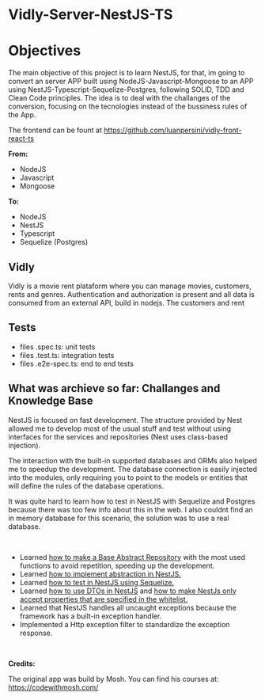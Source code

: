 # Vidly-Server-NestJS-TS

# Objectives

The main objective of this project is to learn NestJS, for that, im going to convert an server APP built using NodeJS-Javascript-Mongoose to an APP using NestJS-Typescript-Sequelize-Postgres, following SOLID, TDD and Clean Code principles. The idea is to deal with the challanges of the conversion, focusing on the tecnologies instead of the bussiness rules of the App.

The frontend can be fount at https://github.com/luanpersini/vidly-front-react-ts

**From:**

- NodeJS 
- Javascript 
- Mongoose

**To:**
- NodeJS
- NestJS
- Typescript
- Sequelize (Postgres)

## Vidly

Vidly is a movie rent plataform where you can manage movies, customers, rents and genres. Authentication and authorization is present and all data is consumed from an external API, build in nodejs. The customers and rent

## Tests

- files .spec.ts: unit tests
- files .test.ts: integration tests
- files .e2e-spec.ts: end to end tests

## What was archieve so far: Challanges and Knowledge Base

NestJS is focused on fast development. The structure provided by Nest allowed me to develop most of the usual stuff and test without using interfaces for the services and repositories (Nest uses class-based injection). 
 
The interaction with the built-in supported databases and ORMs also helped me to speedup the development. The database connection is easily injected into the modules, only requiring you to point to the models or entities that will define the rules of the database operations. 

It was quite hard to learn how to test in NestJS with Sequelize and Postgres because there was too few info about this in the web. I also couldnt find an in memory database for this scenario, the solution was to use a real database.

</br>

- Learned [how to make a Base Abstract Repository](/docs/knowledge-base/base-repository.md) with the most used functions to avoid repetition, speeding up the development.
- Learned [how to implement abstraction in NestJS.](/docs/knowledge-base/abstraction-in-nestjs.md)
- Learned [how to test in NestJS using Sequelize.](/docs/knowledge-base/test-in-nestjs.md)
- Learned [how to use DTOs in NestJS](https://docs.nestjs.com/controllers#request-payloads) and [how to make NestJs only accept properties that are specified in the whitelist.](https://docs.nestjs.com/techniques/validation#stripping-properties)
- Learned that NestJS handles all uncaught exceptions because the framework has a built-in exception handler.
- Implemented a Http exception filter to standardize the exception response.


</br>

**Credits:**

The original app was build by Mosh. You can find his courses at: https://codewithmosh.com/